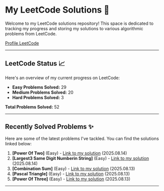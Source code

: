 # My LeetCode Solutions 🚀

Welcome to my LeetCode solutions repository! This space is dedicated to tracking my progress and storing my solutions to various algorithmic problems from LeetCode.

[Profile LeetCode](https://leetcode.com/u/L4yoos/)

---

## LeetCode Status 📈

Here's an overview of my current progress on LeetCode:
    
* **Easy Problems Solved:** 29
* **Medium Problems Solved:** 20
* **Hard Problems Solved:** 3
    
**Total Problems Solved:** 52
    

---

## Recently Solved Problems ✨

Here are some of the latest problems I've tackled. You can find the solutions linked below:
    
1.  **[Power Of Two]** (Easy) - [Link to my solution](https://github.com/L4yoos/leetcode/blob/main/231_PowerOfTwo_Easy/Solution.java) (2025.08.14)
2.  **[Largest3 Same Digit Numberin String]** (Easy) - [Link to my solution](https://github.com/L4yoos/leetcode/blob/main/2264_Largest3SameDigitNumberinString_Easy/Solution.java) (2025.08.14)
3.  **[Combination Sum]** (Easy) - [Link to my solution](https://github.com/L4yoos/leetcode/blob/main/39_CombinationSum_Easy/Solution.java) (2025.08.13)
4.  **[Pascal Triangle]** (Easy) - [Link to my solution](https://github.com/L4yoos/leetcode/blob/main/118_Pascal'sTriangle_Easy/Solution.java) (2025.08.13)
5.  **[Power Of Three]** (Easy) - [Link to my solution](https://github.com/L4yoos/leetcode/blob/main/326_PowerOfThree_Easy/Solution.java) (2025.08.13)
    
---
